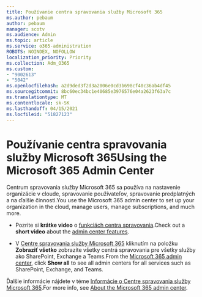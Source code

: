 ```yaml
---
title: Používanie centra spravovania služby Microsoft 365
ms.author: pebaum
author: pebaum
manager: scotv
ms.audience: Admin
ms.topic: article
ms.service: o365-administration
ROBOTS: NOINDEX, NOFOLLOW
localization_priority: Priority
ms.collection: Adm_O365
ms.custom:
- "9002613"
- "5042"
ms.openlocfilehash: a2d9ded3f2d3a2006e0cd3b698cf40c36ab4df45
ms.sourcegitcommit: 8bc60ec34bc1e40685e3976576e04a2623f63a7c
ms.translationtype: MT
ms.contentlocale: sk-SK
ms.lasthandoff: 04/15/2021
ms.locfileid: "51827123"
---
```

# <a name="using-the-microsoft-365-admin-center"></a><span data-ttu-id="a9acd-102">Používanie centra spravovania služby Microsoft 365</span><span class="sxs-lookup"><span data-stu-id="a9acd-102">Using the Microsoft 365 Admin Center</span></span>

<span data-ttu-id="a9acd-103">Centrum spravovania služby Microsoft 365 sa používa na nastavenie organizácie v cloude, spravovanie používateľov, spravovanie predplatných a na ďalšie činnosti.</span><span class="sxs-lookup"><span data-stu-id="a9acd-103">You use the Microsoft 365 admin center to set up your organization in the cloud, manage users, manage subscriptions, and much more.</span></span>

- <span data-ttu-id="a9acd-104">Pozrite si **krátke video** o [funkciách centra spravovania](https://www.microsoft.com/videoplayer/embed/RWfvDL).</span><span class="sxs-lookup"><span data-stu-id="a9acd-104">Check out a **short video** about the [admin center features](https://www.microsoft.com/videoplayer/embed/RWfvDL).</span></span>

- <span data-ttu-id="a9acd-105">V [Centre spravovania služby Microsoft 365](https://admin.microsoft.com/AdminPortal/Home#/homepage) kliknutím na položku **Zobraziť všetko** zobrazíte všetky centrá spravovania pre všetky služby ako SharePoint, Exchange a Teams.</span><span class="sxs-lookup"><span data-stu-id="a9acd-105">From the [Microsoft 365 admin center](https://admin.microsoft.com/AdminPortal/Home#/homepage), click **Show all** to see all admin centers for all services such as SharePoint, Exchange, and Teams.</span></span>

<span data-ttu-id="a9acd-106">Ďalšie informácie nájdete v téme [Informácie o Centre spravovania služby Microsoft 365](https://docs.microsoft.com/microsoft-365/admin/admin-overview/about-the-admin-center).</span><span class="sxs-lookup"><span data-stu-id="a9acd-106">For more info, see [About the Microsoft 365 admin center](https://docs.microsoft.com/microsoft-365/admin/admin-overview/about-the-admin-center).</span></span>
